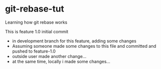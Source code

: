 # git-rebase-tut
Learning how git rebase works

This is feature 1.0 initial commit
- in development branch for this feature, adding some changes
- Assuming someone made some changes to this file and committed and pushed to feature-1.0
- outside user made another change...
- at the same time, locally i made some changes...